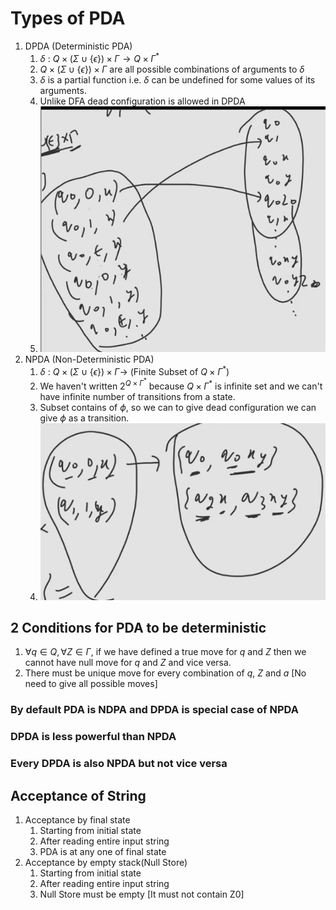 # Types of PDA
1. DPDA (Deterministic PDA)
   1. $\delta$ : $Q\times(\Sigma\cup\{\epsilon\})\times\Gamma \rightarrow Q\times\Gamma^{*}$
   2. $Q\times(\Sigma\cup\{\epsilon\})\times\Gamma$ are all possible combinations of arguments to $\delta$
   3. $\delta$ is a partial function i.e. $\delta$ can be undefined for some values of its arguments.
   4. Unlike DFA dead configuration is allowed in DPDA
   5. ![Transition Diagram](image.png)
2. NPDA (Non-Deterministic PDA)
   1. $\delta$ : $Q\times(\Sigma\cup\{\epsilon\})\times\Gamma \rightarrow$ (Finite Subset of $Q\times\Gamma^{*}$)
   2. We haven't written $2^{Q\times\Gamma^{*}}$ because $Q\times\Gamma^{*}$ is infinite set and we can't have infinite number of transitions from a state.
   3. Subset contains of $\phi$, so we can to give dead configuration we can give $\phi$ as a transition.
   4. ![Transition Diagram](image-1.png)

## 2 Conditions for PDA to be deterministic
1. $\forall q\in Q, \forall Z\in\Gamma$, if we have defined a true move for $q$ and $Z$ then we cannot have null move for $q$ and $Z$ and vice versa.
2. There must be unique move for every combination of $q$, $Z$ and $a$ [No need to give all possible moves]

### By default PDA is NDPA and DPDA is special case of NPDA
### DPDA is less powerful than NPDA
### Every DPDA is also NPDA but not vice versa

## Acceptance of String
1. Acceptance by final state
   1. Starting from initial state
   2. After reading entire input string
   3. PDA is at any one of final state
2. Acceptance by empty stack(Null Store)
   1. Starting from initial state
   2. After reading entire input string
   3. Null Store must be empty [It must not contain Z0]